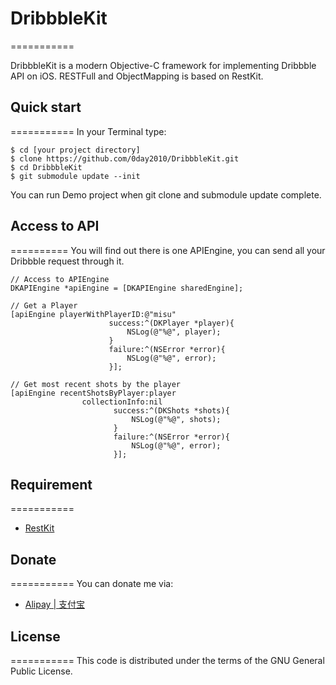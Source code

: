 # DribbbleKit
===========

DribbbleKit is a modern Objective-C framework for implementing Dribbble API on iOS. RESTFull and ObjectMapping is based on RestKit.

## Quick start
===========
In your Terminal type:
```
$ cd [your project directory]
$ clone https://github.com/0day2010/DribbbleKit.git
$ cd DribbbleKit
$ git submodule update --init
```

You can run Demo project when git clone and submodule update complete.

## Access to API
==========
You will find out there is one APIEngine, you can send all your Dribbble request through it.
```
// Access to APIEngine
DKAPIEngine *apiEngine = [DKAPIEngine sharedEngine];
```
```
// Get a Player
[apiEngine playerWithPlayerID:@"misu"
                      success:^(DKPlayer *player){
                          NSLog(@"%@", player);
                      }
                      failure:^(NSError *error){
                          NSLog(@"%@", error);
                      }];
```
```
// Get most recent shots by the player
[apiEngine recentShotsByPlayer:player
                collectionInfo:nil
                       success:^(DKShots *shots){
                           NSLog(@"%@", shots);
                       }
                       failure:^(NSError *error){
                           NSLog(@"%@", error);
                       }];

```

## Requirement
===========
* [RestKit](https://github.com/RestKit/RestKit)

## Donate
===========
You can donate me
via:
* [Alipay | 支付宝](https://me.alipay.com/0dayzh)

## License
===========
This code is distributed under the terms of the GNU General Public License.
